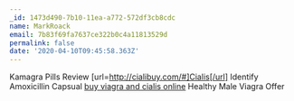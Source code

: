 ```yaml
---
_id: 1473d490-7b10-11ea-a772-572df3cb8cdc
name: MarkRoack
email: 7b83f69fa7637ce322b0c4a11813529d
permalink: false
date: '2020-04-10T09:45:58.363Z'
---
```

Kamagra Pills Review  [url=http://cialibuy.com/#]Cialis[/url] Identify Amoxicillin Capsual  <a href=http://cialibuy.com/#>buy viagra and cialis online</a> Healthy Male Viagra Offer
